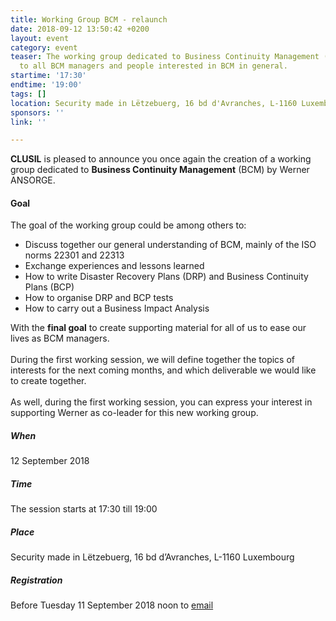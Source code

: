 ```yaml
---
title: Working Group BCM - relaunch
date: 2018-09-12 13:50:42 +0200
layout: event
category: event
teaser: The working group dedicated to Business Continuity Management (BCM) is addressed
  to all BCM managers and people interested in BCM in general.
startime: '17:30'
endtime: '19:00'
tags: []
location: Security made in Lëtzebuerg, 16 bd d'Avranches, L-1160 Luxembourg
sponsors: ''
link: ''

---
```

**CLUSIL** is pleased to announce you once again the creation of a working group dedicated to **Business Continuity Management** (BCM) by Werner ANSORGE.

#### Goal

The goal of the working group could be among others to:

* Discuss together our general understanding of BCM, mainly of the ISO norms 22301 and 22313
* Exchange experiences and lessons learned
* How to write Disaster Recovery Plans (DRP) and Business Continuity Plans (BCP)
* How to organise DRP and BCP tests
* How to carry out a Business Impact Analysis

With the **final goal** to create supporting material for all of us to ease our lives as BCM managers.  
   
During the first working session, we will define together the topics of interests for the next coming months, and which deliverable we would like to create together.  
   
As well, during the first working session, you can express your interest in supporting Werner as co-leader for this new working group.

##### When

12 September 2018

##### Time

The session starts at 17:30 till 19:00

##### Place

Security made in Lëtzebuerg, 16 bd d’Avranches, L-1160 Luxembourg

##### Registration

Before Tuesday 11 September 2018 noon to [email](mailto:margot.hartman@securitymadein.lu)
